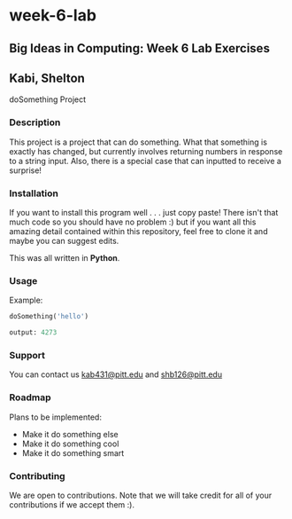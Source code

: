 # week-6-lab
## Big Ideas in Computing: Week 6 Lab Exercises

## Kabi, Shelton
doSomething Project

### Description
This project is a project that can do something. What that something is exactly has changed, but currently involves returning numbers in response to a string input.
Also, there is a special case that can inputted to receive a surprise!

### Installation
If you want to install this program well . . . just copy paste! There isn't that much code so you should have no problem :) but if you want all this amazing detail contained within this repository, feel free to clone it and maybe you can suggest edits. 

This was all written in **Python**. 

### Usage
Example: 
```python
doSomething('hello')

output: 4273
```

### Support
You can contact us kab431@pitt.edu and shb126@pitt.edu

### Roadmap
Plans to be implemented:
- Make it do something else
- Make it do something cool
- Make it do something smart

### Contributing
We are open to contributions. Note that we will take credit for all of your contributions if we accept them :).




